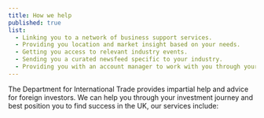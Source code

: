 ```yaml
---
title: How we help
published: true
list: 
  - Linking you to a network of business support services.
  - Providing you location and market insight based on your needs.
  - Getting you access to relevant industry events.
  - Sending you a curated newsfeed specific to your industry.
  - Providing you with an account manager to work with you through your investment journey.
---
```

The Department for International Trade provides impartial help and advice for foreign investors. We can help you through your investment journey and best position you to find success in the UK, our services include:

